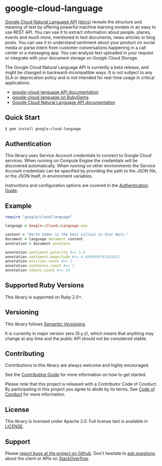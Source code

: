 # google-cloud-language

[Google Cloud Natural Language API](https://cloud.google.com/language/) ([docs](https://cloud.google.com/language/docs)) reveals the structure and meaning of text by offering powerful machine learning models in an easy to use REST API. You can use it to extract information about people, places, events and much more, mentioned in text documents, news articles or blog posts. You can use it to understand sentiment about your product on social media or parse intent from customer conversations happening in a call center or a messaging app. You can analyze text uploaded in your request or integrate with your document storage on Google Cloud Storage.

The Google Cloud Natural Language API is currently a beta release, and might be changed in backward-incompatible ways. It is not subject to any SLA or deprecation policy and is not intended for real-time usage in critical applications.

- [google-cloud-language API documentation](http://googlecloudplatform.github.io/google-cloud-ruby/#/docs/google-cloud-language/master/google/cloud/language)
- [google-cloud-language on RubyGems](https://rubygems.org/gems/google-cloud-language)
- [Google Cloud Natural Language API documentation](https://cloud.google.com/language/docs)

## Quick Start

```sh
$ gem install google-cloud-language
```

## Authentication

This library uses Service Account credentials to connect to Google Cloud services. When running on Compute Engine the credentials will be discovered automatically. When running on other environments the Service Account credentials can be specified by providing the path to the JSON file, or the JSON itself, in environment variables.

Instructions and configuration options are covered in the [Authentication Guide](https://googlecloudplatform.github.io/google-cloud-ruby/#/docs/google-cloud-language/guides/authentication).

## Example

```ruby
require "google/cloud/language"

language = Google::Cloud::Language.new

content = "Darth Vader is the best villain in Star Wars."
document = language.document content
annotation = document.annotate

annotation.sentiment.polarity #=> 1.0
annotation.sentiment.magnitude #=> 0.8999999761581421
annotation.entities.count #=> 2
annotation.sentences.count #=> 1
annotation.tokens.count #=> 10
```

## Supported Ruby Versions

This library is supported on Ruby 2.0+.

## Versioning

This library follows [Semantic Versioning](http://semver.org/).

It is currently in major version zero (0.y.z), which means that anything may change at any time and the public API should not be considered stable.

## Contributing

Contributions to this library are always welcome and highly encouraged.

See the [Contributing Guide](https://googlecloudplatform.github.io/google-cloud-ruby/#/docs/guides/contributing) for more information on how to get started.

Please note that this project is released with a Contributor Code of Conduct. By participating in this project you agree to abide by its terms. See [Code of Conduct](../CODE_OF_CONDUCT.md) for more information.

## License

This library is licensed under Apache 2.0. Full license text is available in [LICENSE](../LICENSE).

## Support

Please [report bugs at the project on Github](https://github.com/GoogleCloudPlatform/google-cloud-ruby/issues).
Don't hesitate to [ask questions](http://stackoverflow.com/questions/tagged/google-cloud-platform+ruby) about the client or APIs on [StackOverflow](http://stackoverflow.com).
